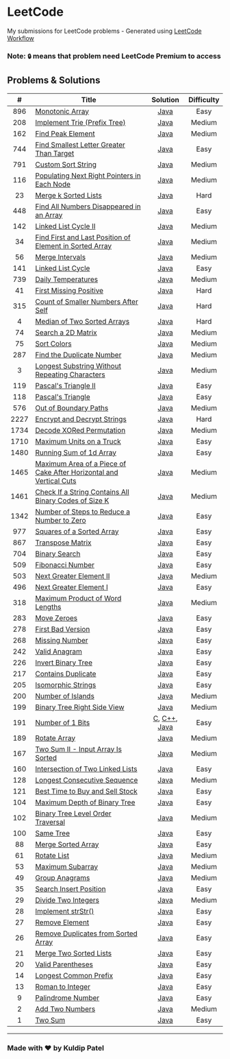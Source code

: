 # LeetCode
My submissions for LeetCode problems - Generated using [LeetCode Workflow](./scripts)

### Note: `🔒` means that problem need LeetCode Premium to access

## Problems & Solutions
|  #  | Title | Solution | Difficulty |
|:---:|-----|:--------:|:----------:|
|896|[Monotonic Array](./problems/896-monotonic-array/)|[Java](./problems/896-monotonic-array/solution.java)|Easy|
|208|[Implement Trie (Prefix Tree)](./problems/208-implement-trie-prefix-tree/)|[Java](./problems/208-implement-trie-prefix-tree/solution.java)|Medium|
|162|[Find Peak Element](./problems/162-find-peak-element/)|[Java](./problems/162-find-peak-element/solution.java)|Medium|
|744|[Find Smallest Letter Greater Than Target](./problems/744-find-smallest-letter-greater-than-target/)|[Java](./problems/744-find-smallest-letter-greater-than-target/solution.java)|Easy|
|791|[Custom Sort String](./problems/791-custom-sort-string/)|[Java](./problems/791-custom-sort-string/solution.java)|Medium|
|116|[Populating Next Right Pointers in Each Node](./problems/116-populating-next-right-pointers-in-each-node/)|[Java](./problems/116-populating-next-right-pointers-in-each-node/solution.java)|Medium|
|23|[Merge k Sorted Lists](./problems/23-merge-k-sorted-lists/)|[Java](./problems/23-merge-k-sorted-lists/solution.java)|Hard|
|448|[Find All Numbers Disappeared in an Array](./problems/448-find-all-numbers-disappeared-in-an-array/)|[Java](./problems/448-find-all-numbers-disappeared-in-an-array/solution.java)|Easy|
|142|[Linked List Cycle II](./problems/142-linked-list-cycle-ii/)|[Java](./problems/142-linked-list-cycle-ii/solution.java)|Medium|
|34|[Find First and Last Position of Element in Sorted Array](./problems/34-find-first-and-last-position-of-element-in-sorted-array/)|[Java](./problems/34-find-first-and-last-position-of-element-in-sorted-array/solution.java)|Medium|
|56|[Merge Intervals](./problems/56-merge-intervals/)|[Java](./problems/56-merge-intervals/solution.java)|Medium|
|141|[Linked List Cycle](./problems/141-linked-list-cycle/)|[Java](./problems/141-linked-list-cycle/solution.java)|Easy|
|739|[Daily Temperatures](./problems/739-daily-temperatures/)|[Java](./problems/739-daily-temperatures/solution.java)|Medium|
|41|[First Missing Positive](./problems/41-first-missing-positive/)|[Java](./problems/41-first-missing-positive/solution.java)|Hard|
|315|[Count of Smaller Numbers After Self](./problems/315-count-of-smaller-numbers-after-self/)|[Java](./problems/315-count-of-smaller-numbers-after-self/solution.java)|Hard|
|4|[Median of Two Sorted Arrays](./problems/4-median-of-two-sorted-arrays/)|[Java](./problems/4-median-of-two-sorted-arrays/solution.java)|Hard|
|74|[Search a 2D Matrix](./problems/74-search-a-2d-matrix/)|[Java](./problems/74-search-a-2d-matrix/solution.java)|Medium|
|75|[Sort Colors](./problems/75-sort-colors/)|[Java](./problems/75-sort-colors/solution.java)|Medium|
|287|[Find the Duplicate Number](./problems/287-find-the-duplicate-number/)|[Java](./problems/287-find-the-duplicate-number/solution.java)|Medium|
|3|[Longest Substring Without Repeating Characters](./problems/3-longest-substring-without-repeating-characters/)|[Java](./problems/3-longest-substring-without-repeating-characters/solution.java)|Medium|
|119|[Pascal's Triangle II](./problems/119-pascals-triangle-ii/)|[Java](./problems/119-pascals-triangle-ii/solution.java)|Easy|
|118|[Pascal's Triangle](./problems/118-pascals-triangle/)|[Java](./problems/118-pascals-triangle/solution.java)|Easy|
|576|[Out of Boundary Paths](./problems/576-out-of-boundary-paths/)|[Java](./problems/576-out-of-boundary-paths/solution.java)|Medium|
|2227|[Encrypt and Decrypt Strings](./problems/2227-encrypt-and-decrypt-strings/)|[Java](./problems/2227-encrypt-and-decrypt-strings/solution.java)|Hard|
|1734|[Decode XORed Permutation](/problems/1734-decode-xored-permutation/)|[Java](./problems/1734-decode-xored-permutation/solution.java)|Medium|
|1710|[Maximum Units on a Truck](./problems/1710-maximum-units-on-a-truck/)|[Java](./problems/1710-maximum-units-on-a-truck/solution.java)|Easy|
|1480|[Running Sum of 1d Array](./problems/1480-running-sum-of-1d-array/)|[Java](./problems/1480-running-sum-of-1d-array/solution.java)|Easy|
|1465|[Maximum Area of a Piece of Cake After Horizontal and Vertical Cuts](./problems/1465-maximum-area-of-a-piece-of-cake-after-horizontal-and-vertical-cuts/)|[Java](./problems/1465-maximum-area-of-a-piece-of-cake-after-horizontal-and-vertical-cuts/solution.java)|Medium|
|1461|[Check If a String Contains All Binary Codes of Size K](./problems/1461-check-if-a-string-contains-all-binary-codes-of-size-k/)|[Java](./problems/1461-check-if-a-string-contains-all-binary-codes-of-size-k/solution.java)|Medium|
|1342|[Number of Steps to Reduce a Number to Zero](./problems/1342-number-of-steps-to-reduce-a-number-to-zero/)|[Java](./problems/1342-number-of-steps-to-reduce-a-number-to-zero/solution.java)|Easy|
|977|[Squares of a Sorted Array](./problems/977-squares-of-a-sorted-array/)|[Java](./problems/977-squares-of-a-sorted-array/solution.java)|Easy|
|867|[Transpose Matrix](./problems/867-transpose-matrix/)|[Java](./problems/867-transpose-matrix/solution.java)|Easy|
|704|[Binary Search](./problems/704-binary-search/)|[Java](./problems/704-binary-search/solution.java)|Easy|
|509|[Fibonacci Number](./problems/509-fibonacci-number/)|[Java](./problems/509-fibonacci-number/solution.java)|Easy|
|503|[Next Greater Element II](./problems/503-next-greater-element-ii/)|[Java](./problems/503-next-greater-element-ii/solution.java)|Medium|
|496|[Next Greater Element I](./problems/496-next-greater-element-i/)|[Java](./problems/496-next-greater-element-i/solution.java)|Easy|
|318|[Maximum Product of Word Lengths](./problems/318-maximum-product-of-word-lengths/)|[Java](./problems/318-maximum-product-of-word-lengths/solution.java)|Medium|
|283|[Move Zeroes](./problems/283-move-zeroes/)|[Java](./problems/283-move-zeroes/solution.java)|Easy|
|278|[First Bad Version](./problems/278-first-bad-version/)|[Java](./problems/278-first-bad-version/solution.java)|Easy|
|268|[Missing Number](./problems/268-missing-number/)|[Java](./problems/268-missing-number/solution.java)|Easy|
|242|[Valid Anagram](./problems/242-valid-anagram/)|[Java](./problems/242-valid-anagram/solution.java)|Easy|
|226|[Invert Binary Tree](./problems/226-invert-binary-tree/)|[Java](./problems/226-invert-binary-tree/solution.java)|Easy|
|217|[Contains Duplicate](./problems/217-contains-duplicate/)|[Java](./problems/217-contains-duplicate/solution.java)|Easy|
|205|[Isomorphic Strings](./problems/205-isomorphic-strings/)|[Java](./problems/205-isomorphic-strings/solution.java)|Easy|
|200|[Number of Islands](./problems/200-number-of-islands/)|[Java](./problems/200-number-of-islands/solution.java)|Medium|
|199|[Binary Tree Right Side View](./problems/199-binary-tree-right-side-view/)|[Java](./problems/199-binary-tree-right-side-view/solution.java)|Medium|
|191|[Number of 1 Bits](./problems/191-number-of-1-bits/)|[C](./problems/191-number-of-1-bits/solution.c), [C++](./problems/191-number-of-1-bits/solution.cpp), [Java](./problems/191-number-of-1-bits/solution.java)|Easy|
|189|[Rotate Array](./problems/189-rotate-array/)|[Java](./problems/189-rotate-array/solution.java)|Medium|
|167|[Two Sum II - Input Array Is Sorted](./problems/167-two-sum-ii-input-array-is-sorted/)|[Java](./problems/167-two-sum-ii-input-array-is-sorted/solution.java)|Medium|
|160|[Intersection of Two Linked Lists](./problems/160-intersection-of-two-linked-lists/)|[Java](./problems/160-intersection-of-two-linked-lists/solution.java)|Easy|
|128|[Longest Consecutive Sequence](./problems/128-longest-consecutive-sequence/)|[Java](./problems/128-longest-consecutive-sequence/solution.java)|Medium|
|121|[Best Time to Buy and Sell Stock](./problems/121-best-time-to-buy-and-sell-stock/)|[Java](./problems/121-best-time-to-buy-and-sell-stock/solution.java)|Easy|
|104|[Maximum Depth of Binary Tree](./problems/104-maximum-depth-of-binary-tree/)|[Java](./problems/104-maximum-depth-of-binary-tree/solution.java)|Easy|
|102|[Binary Tree Level Order Traversal](./problems/102-binary-tree-level-order-traversal/)|[Java](./problems/102-binary-tree-level-order-traversal/solution.java)|Medium|
|100|[Same Tree](./problems/100-same-tree/)|[Java](./problems/100-same-tree/solution.java)|Easy|
|88|[Merge Sorted Array](./problems/88-merge-sorted-array/)|[Java](./problems/88-merge-sorted-array/solution.java)|Easy|
|61|[Rotate List](./problems/61-rotate-list/)|[Java](./problems/61-rotate-list/solution.java)|Medium|
|53|[Maximum Subarray](./problems/53-maximum-subarray/)|[Java](./problems/53-maximum-subarray/solution.java)|Medium|
|49|[Group Anagrams](./problems/49-group-anagrams/)|[Java](./problems/49-group-anagrams/solution.java)|Medium|
|35|[Search Insert Position](./problems/35-search-insert-position/)|[Java](./problems/35-search-insert-position/solution.java)|Easy|
|29|[Divide Two Integers](./problems/29-divide-two-integers/)|[Java](./problems/29-divide-two-integers/solution.java)|Medium|
|28|[Implement strStr()](./problems/28-implement-strstr/)|[Java](./problems/28-implement-strstr/solution.java)|Easy|
|27|[Remove Element](./problems/27-remove-element/)|[Java](./problems/27-remove-element/solution.java)|Easy|
|26|[Remove Duplicates from Sorted Array](./problems/26-remove-duplicates-from-sorted-array/)|[Java](./problems/26-remove-duplicates-from-sorted-array/solution.java)|Easy|
|21|[Merge Two Sorted Lists](./problems/21-merge-two-sorted-lists/)|[Java](./problems/21-merge-two-sorted-lists/solution.java)|Easy|
|20|[Valid Parentheses](./problems/20-valid-parentheses/)|[Java](./problems/20-valid-parentheses/solution.java)|Easy|
|14|[Longest Common Prefix](./problems/14-longest-common-prefix/)|[Java](./problems/14-longest-common-prefix/solution.java)|Easy|
|13|[Roman to Integer](./problems/13-roman-to-integer/)|[Java](./problems/13-roman-to-integer/solution.java)|Easy|
|9|[Palindrome Number](./problems/9-palindrome-number/)|[Java](./problems/9-palindrome-number/solution.java)|Easy|
|2|[Add Two Numbers](./problems/2-add-two-numbers/)|[Java](./problems/2-add-two-numbers/solution.java)|Medium|
|1|[Two Sum](./problems/1-two-sum/)|[Java](./problems/1-two-sum/solution.java)|Easy|
-----

### Made with ❤️ by Kuldip Patel
